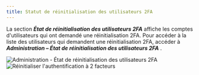 ```yaml
---
title: Statut de réinitialisation des utilisateurs 2FA
---
```

La section ***État de réinitialisation des utilisateurs 2FA*** affiche les comptes d&apos;utilisateurs qui ont demandé une réinitialisation 2FA. Pour accéder à la liste des utilisateurs qui demandent une réinitialisation 2FA, accéder à ***Administration – État de réinitialisation des utilisateurs 2FA*** .  

![Administration - État de réinitialisation des utilisateurs 2FA](/img/fr/server/ServerOp8037.png) 
![Réinitialiser l'authentification à 2 facteurs](/img/fr/server/ServerOp8074.png) 